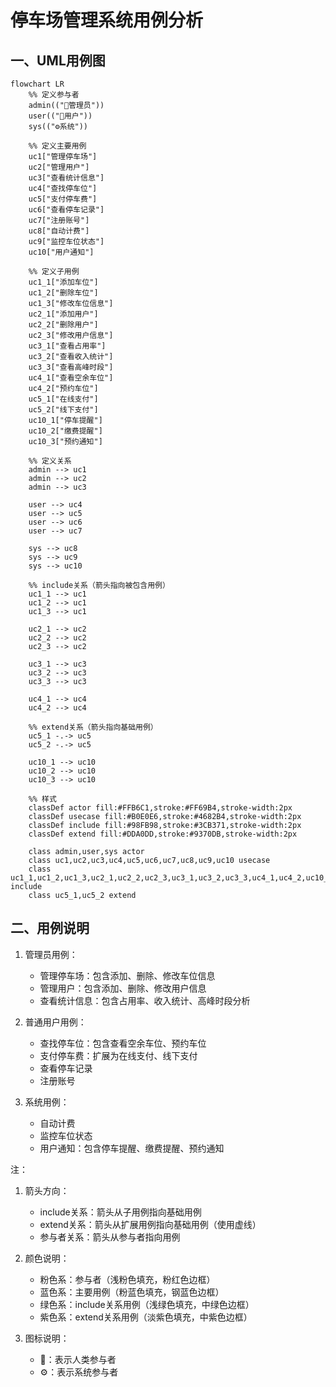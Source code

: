 # 停车场管理系统用例分析

## 一、UML用例图

```mermaid
flowchart LR
    %% 定义参与者
    admin(("👤管理员"))
    user(("👤用户"))
    sys(("⚙系统"))

    %% 定义主要用例
    uc1["管理停车场"]
    uc2["管理用户"]
    uc3["查看统计信息"]
    uc4["查找停车位"]
    uc5["支付停车费"]
    uc6["查看停车记录"]
    uc7["注册账号"]
    uc8["自动计费"]
    uc9["监控车位状态"]
    uc10["用户通知"]

    %% 定义子用例
    uc1_1["添加车位"]
    uc1_2["删除车位"]
    uc1_3["修改车位信息"]
    uc2_1["添加用户"]
    uc2_2["删除用户"]
    uc2_3["修改用户信息"]
    uc3_1["查看占用率"]
    uc3_2["查看收入统计"]
    uc3_3["查看高峰时段"]
    uc4_1["查看空余车位"]
    uc4_2["预约车位"]
    uc5_1["在线支付"]
    uc5_2["线下支付"]
    uc10_1["停车提醒"]
    uc10_2["缴费提醒"]
    uc10_3["预约通知"]

    %% 定义关系
    admin --> uc1
    admin --> uc2
    admin --> uc3
    
    user --> uc4
    user --> uc5
    user --> uc6
    user --> uc7
    
    sys --> uc8
    sys --> uc9
    sys --> uc10

    %% include关系（箭头指向被包含用例）
    uc1_1 --> uc1
    uc1_2 --> uc1
    uc1_3 --> uc1
    
    uc2_1 --> uc2
    uc2_2 --> uc2
    uc2_3 --> uc2
    
    uc3_1 --> uc3
    uc3_2 --> uc3
    uc3_3 --> uc3
    
    uc4_1 --> uc4
    uc4_2 --> uc4
    
    %% extend关系（箭头指向基础用例）
    uc5_1 -.-> uc5
    uc5_2 -.-> uc5
    
    uc10_1 --> uc10
    uc10_2 --> uc10
    uc10_3 --> uc10

    %% 样式
    classDef actor fill:#FFB6C1,stroke:#FF69B4,stroke-width:2px
    classDef usecase fill:#B0E0E6,stroke:#4682B4,stroke-width:2px
    classDef include fill:#98FB98,stroke:#3CB371,stroke-width:2px
    classDef extend fill:#DDA0DD,stroke:#9370DB,stroke-width:2px

    class admin,user,sys actor
    class uc1,uc2,uc3,uc4,uc5,uc6,uc7,uc8,uc9,uc10 usecase
    class uc1_1,uc1_2,uc1_3,uc2_1,uc2_2,uc2_3,uc3_1,uc3_2,uc3_3,uc4_1,uc4_2,uc10_1,uc10_2,uc10_3 include
    class uc5_1,uc5_2 extend
```

## 二、用例说明

1. 管理员用例：
   - 管理停车场：包含添加、删除、修改车位信息
   - 管理用户：包含添加、删除、修改用户信息
   - 查看统计信息：包含占用率、收入统计、高峰时段分析

2. 普通用户用例：
   - 查找停车位：包含查看空余车位、预约车位
   - 支付停车费：扩展为在线支付、线下支付
   - 查看停车记录
   - 注册账号

3. 系统用例：
   - 自动计费
   - 监控车位状态
   - 用户通知：包含停车提醒、缴费提醒、预约通知

注：
1. 箭头方向：
   - include关系：箭头从子用例指向基础用例
   - extend关系：箭头从扩展用例指向基础用例（使用虚线）
   - 参与者关系：箭头从参与者指向用例

2. 颜色说明：
   - 粉色系：参与者（浅粉色填充，粉红色边框）
   - 蓝色系：主要用例（粉蓝色填充，钢蓝色边框）
   - 绿色系：include关系用例（浅绿色填充，中绿色边框）
   - 紫色系：extend关系用例（淡紫色填充，中紫色边框）

3. 图标说明：
   - 👤：表示人类参与者
   - ⚙：表示系统参与者